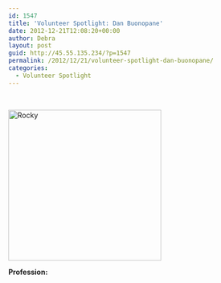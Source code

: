 ```yaml
---
id: 1547
title: 'Volunteer Spotlight: Dan Buonopane'
date: 2012-12-21T12:08:20+00:00
author: Debra
layout: post
guid: http://45.55.135.234/?p=1547
permalink: /2012/12/21/volunteer-spotlight-dan-buonopane/
categories:
  - Volunteer Spotlight
---
```

&nbsp;

<a href="https://pawsnewengland.com/volunteer-spotlight-dan-buonopane/rocky-3/" rel="attachment wp-att-1548"><img class="size-medium wp-image-1548 aligncenter" alt="Rocky" src="https://pawsnewengland.com/wp-content/uploads/2012/12/Rocky-304x300.jpg" width="304" height="300" /></a>

**Profession:**